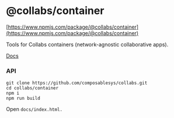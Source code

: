 # @collabs/container

[https://www.npmjs.com/package/@collabs/container](https://www.npmjs.com/package/@collabs/container)

Tools for Collabs containers (network-agnostic collaborative apps).

[Docs](https://github.com/composablesys/collabs/tree/master/collabs/docs/containers.md)

### API

```
git clone https://github.com/composablesys/collabs.git
cd collabs/container
npm i
npm run build
```

Open `docs/index.html.`
